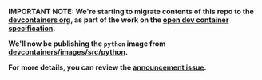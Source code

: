 **IMPORTANT NOTE: We're starting to migrate contents of this repo to the [devcontainers org](https://github.com/devcontainers), as part of the work on the [open dev container specification](https://containers.dev).**

**We'll now be publishing the `python` image from [devcontainers/images/src/python](https://github.com/devcontainers/images/tree/main/src/python).**

**For more details, you can review the [announcement issue](https://github.com/microsoft/vscode-dev-containers/issues/1589).**
